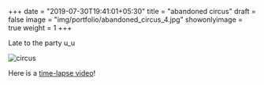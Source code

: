 +++
date = "2019-07-30T19:41:01+05:30"
title = "abandoned circus"
draft = false
image = "img/portfolio/abandoned_circus_4.jpg"
showonlyimage = true
weight = 1
+++

Late to the party u_u

![circus](/img/portfolio/abandoned_circus_4.jpg)

Here is a [time-lapse video](https://www.youtube.com/watch?v=qpliDBGhadw)!
